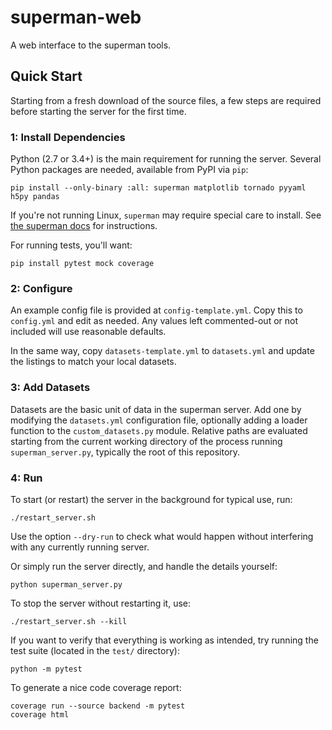 # superman-web

A web interface to the superman tools.


## Quick Start

Starting from a fresh download of the source files,
a few steps are required before starting the server for the first time.

### 1: Install Dependencies

Python (2.7 or 3.4+) is the main requirement for running the server.
Several Python packages are needed, available from PyPI via `pip`:

    pip install --only-binary :all: superman matplotlib tornado pyyaml h5py pandas

If you're not running Linux, `superman` may require special care to install.
See [the superman docs](https://github.com/all-umass/superman#installation) for instructions.

For running tests, you'll want:

    pip install pytest mock coverage


### 2: Configure

An example config file is provided at `config-template.yml`.
Copy this to `config.yml` and edit as needed.
Any values left commented-out or not included will use reasonable defaults.

In the same way, copy `datasets-template.yml` to `datasets.yml`
and update the listings to match your local datasets.


### 3: Add Datasets

Datasets are the basic unit of data in the superman server.
Add one by modifying the `datasets.yml` configuration file,
optionally adding a loader function to the `custom_datasets.py` module.
Relative paths are evaluated starting from the current working directory
of the process running `superman_server.py`,
typically the root of this repository.


### 4: Run

To start (or restart) the server in the background for typical use, run:

    ./restart_server.sh

Use the option `--dry-run` to check what would happen without interfering
with any currently running server.

Or simply run the server directly, and handle the details yourself:

    python superman_server.py

To stop the server without restarting it, use:

    ./restart_server.sh --kill

If you want to verify that everything is working as intended,
try running the test suite (located in the `test/` directory):

    python -m pytest

To generate a nice code coverage report:

    coverage run --source backend -m pytest
    coverage html
